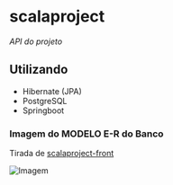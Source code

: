 # scalaproject
*API do projeto*
## Utilizando

- Hibernate (JPA)
- PostgreSQL
- Springboot

### Imagem do MODELO E-R do Banco
Tirada de [scalaproject-front](https://github.com/gomesgr/scalaproject-front/tree/master)

![Imagem](https://github.com/gomesgr/scalaproject-front/blob/master/banco.png?raw=true)
